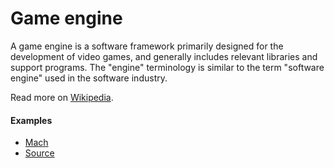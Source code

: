 # Game engine

A game engine is a software framework primarily designed for the development of video games, and generally includes relevant libraries and support programs. The "engine" terminology is similar to the term "software engine" used in the software industry.

Read more on [Wikipedia](https://en.wikipedia.org/wiki/Game_engine).

#### Examples
- [Mach](https://machengine.org)
- [Source](source.md)
